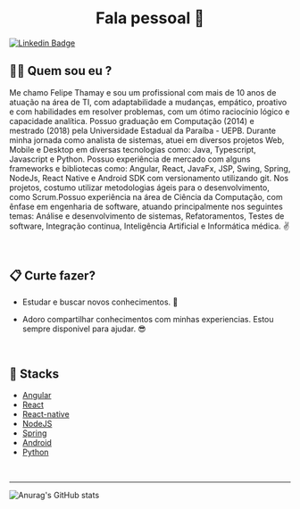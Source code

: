 <h1 align="center">Fala pessoal 👋</h1>

[![Linkedin Badge](https://img.shields.io/static/v1?label=&message=Felipe%20Thamay&color=blue&style=flat&logo=linkedin&link=https://www.linkedin.com/in/felipethamay/)](https://www.linkedin.com/in/felipethamay/) 


## 🐱‍🚀 Quem sou eu ?

 Me chamo Felipe Thamay e sou um profissional com mais de 10 anos de atuação na área de TI, com adaptabilidade a mudanças, empático, proativo e com habilidades em resolver problemas, com um ótimo raciocínio lógico e capacidade analítica. Possuo graduação em Computação (2014) e mestrado (2018) pela Universidade Estadual da Paraíba - UEPB. Durante minha jornada como analista de sistemas, atuei em diversos projetos Web, Mobile e Desktop em diversas tecnologias como: Java, Typescript, Javascript e Python. Possuo experiência de mercado com alguns frameworks e bibliotecas como: Angular, React, JavaFx, JSP, Swing, Spring, NodeJs, React Native e Android SDK com versionamento utilizando git. Nos projetos, costumo utilizar metodologias ágeis para o desenvolvimento, como Scrum.Possuo experiência na área de Ciência da Computação, com ênfase em engenharia de software, atuando principalmente nos seguintes temas: Análise e desenvolvimento de sistemas, Refatoramentos, Testes de software, Integração continua, Inteligência Artificial e Informática médica. ✌

<br>

## 📋 Curte fazer?

 - Estudar e buscar novos conhecimentos. 🚀

 - Adoro compartilhar conhecimentos com minhas experiencias. Estou sempre disponivel para ajudar. 😎

<br>

## 🎯 Stacks

- [Angular](https://angular.io/)
- [React](https://pt-br.reactjs.org/)
- [React-native](https://reactnative.dev/)
- [NodeJS](https://nodejs.org/en/)
- [Spring](https://spring.io/)
- [Android](https://developer.android.com/studio)
- [Python](https://www.python.org/)

<br>

---
![Anurag's GitHub stats](https://github-readme-stats.vercel.app/api?username=FelipeThamay&show_icons=true&theme=tokyonight)  


